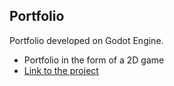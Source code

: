 ## Portfolio
Portfolio developed on Godot Engine.
- Portfolio in the form of a 2D game
- [Link to the project](https://garryflop.github.io/Portfolio/)
